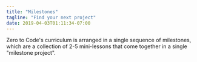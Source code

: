 ```yaml
---
title: "Milestones"
tagline: "Find your next project"
date: 2019-04-03T01:11:34-07:00
---
```


Zero to Code's curriculum is arranged in a single sequence of milestones, which are a collection of 2-5 mini-lessons that come together in a single "milestone project".

